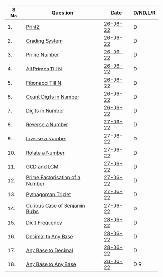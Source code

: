 |S. No. | Question      | Date | D/ND/L/R |
| -----------| ----------- | ----------- | ----------- |
|1.| [PrintZ](https://nados.io/question/print-z)      | [26-06-22](https://github.com/satanpr/PepCodingDSA/blob/main/printZ.java)       | D |
|2.| [Grading System](https://nados.io/question/grading-system?zen=true)| [26-06-22](https://github.com/satanpr/PepCodingDSA/blob/main/GradingSystem.java)       | D |
|3.| [Prime Number](https://nados.io/question/is-a-number-prime?zen=true)| [26-06-22](https://github.com/satanpr/PepCodingDSA/blob/main/PrimeNumber.java)       | D |
|4.| [All Primes Till N](https://nados.io/question/print-all-primes-till-n?zen=true)| [26-06-22](https://github.com/satanpr/PepCodingDSA/blob/main/AllPrimesTillN.java)       | D |
|5.| [Fibonacci Till N](https://nados.io/question/print-fibonacci-numbers-till-n?zen=true)| [26-06-22](https://github.com/satanpr/PepCodingDSA/blob/main/FibonacciTillN.java)       | D |
|6.| [Count Digits in Number](https://nados.io/question/count-digits-in-a-number?zen=true)| [26-06-22](https://github.com/satanpr/PepCodingDSA/blob/main/CountDigitsInNumber.java)       | D |
|7.| [Digits in Number](https://nados.io/question/digits-of-a-number?zen=true)| [26-06-22](https://github.com/satanpr/PepCodingDSA/blob/main/DigitsInNumber.java)       | D |
|8.| [Reverse a Number](https://nados.io/question/reverse-a-number?zen=true)| [27-06-22](https://github.com/satanpr/PepCodingDSA/blob/main/ReverseNumber.java)       | D |
|9.| [Inverse a Number](https://nados.io/question/inverse-of-a-number?zen=true)      | [27-06-22](https://github.com/satanpr/PepCodingDSA/blob/main/InverseNumber.java)       | D |
|10.| [Rotate a Number](https://nados.io/question/rotate-a-number?zen=true)      | [27-06-22](https://github.com/satanpr/PepCodingDSA/blob/main/RotateANumber.java)       | D |
|11.| [GCD and LCM](https://nados.io/question/gcd-and-lcm?zen=true)      | [27-06-22](https://github.com/satanpr/PepCodingDSA/blob/main/GCDLCM.java)       | D |
|12.| [Prime Factorisation of a Number](https://nados.io/question/prime-factorisation-of-a-number?zen=true)      | [27-06-22](https://github.com/satanpr/PepCodingDSA/blob/main/PrimeFactorisation.java)       | D |
|13.| [Pythagorean Triplet](https://nados.io/question/pythagorean-triplet?zen=true)      | [27-06-22](https://github.com/satanpr/PepCodingDSA/blob/main/PythagoreanTriplet.java)       | D |
|14.| [Curious Case of Benjamin Bulbs](https://nados.io/question/the-curious-case-of-benjamin-bulbs?zen=true)      | [27-06-22](https://github.com/satanpr/PepCodingDSA/blob/main/BenjaminBulbs.java)       | D |
|15.| [Digit Frequency](https://nados.io/question/digit-frequency?zen=true)      | [28-06-22](https://github.com/satanpr/PepCodingDSA/blob/main/DigitFrequency.java)       | D |
|16.| [Decimal to Any Base](https://nados.io/question/decimal-to-any-base?zen=true)      | [28-06-22](https://github.com/satanpr/PepCodingDSA/blob/main/DecimalToAnyBase.java)       | D |
|17.| [Any Base to Decimal](https://nados.io/question/any-base-to-decimal?zen=true)      | [28-06-22](https://github.com/satanpr/PepCodingDSA/blob/main/AnyBaseToDecimal.java)       | D |
|18.| [Any Base to Any Base](https://nados.io/question/any-base-to-any-base?zen=true)      | [28-06-22](https://github.com/satanpr/PepCodingDSA/blob/main/AnyBaseToAnyBase.java)       | D R|

